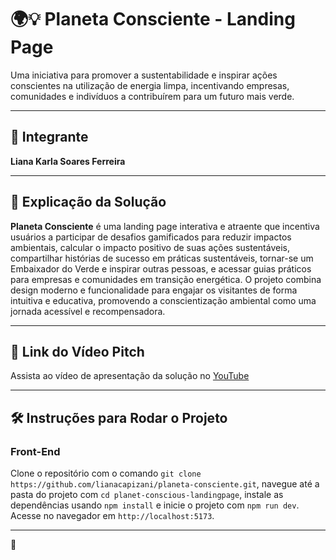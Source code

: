 # 🌍💡 Planeta Consciente - Landing Page 

Uma iniciativa para promover a sustentabilidade e inspirar ações conscientes na utilização de energia limpa, incentivando empresas, comunidades e indivíduos a contribuírem para um futuro mais verde.  

---

## 🚀 Integrante  
**Liana Karla Soares Ferreira**  

---

## 📝 Explicação da Solução  
**Planeta Consciente** é uma landing page interativa e atraente que incentiva usuários a participar de desafios gamificados para reduzir impactos ambientais, calcular o impacto positivo de suas ações sustentáveis, compartilhar histórias de sucesso em práticas sustentáveis, tornar-se um Embaixador do Verde e inspirar outras pessoas, e acessar guias práticos para empresas e comunidades em transição energética. O projeto combina design moderno e funcionalidade para engajar os visitantes de forma intuitiva e educativa, promovendo a conscientização ambiental como uma jornada acessível e recompensadora.  

---

## 🎥 Link do Vídeo Pitch  
Assista ao vídeo de apresentação da solução no [YouTube](https://youtube.com) 

---

## 🛠️ Instruções para Rodar o Projeto  
### Front-End  
Clone o repositório com o comando `git clone https://github.com/lianacapizani/planeta-consciente.git`, navegue até a pasta do projeto com `cd planet-conscious-landingpage`, instale as dependências usando `npm install` e inicie o projeto com `npm run dev`. Acesse no navegador em `http://localhost:5173`.  


---

💚
